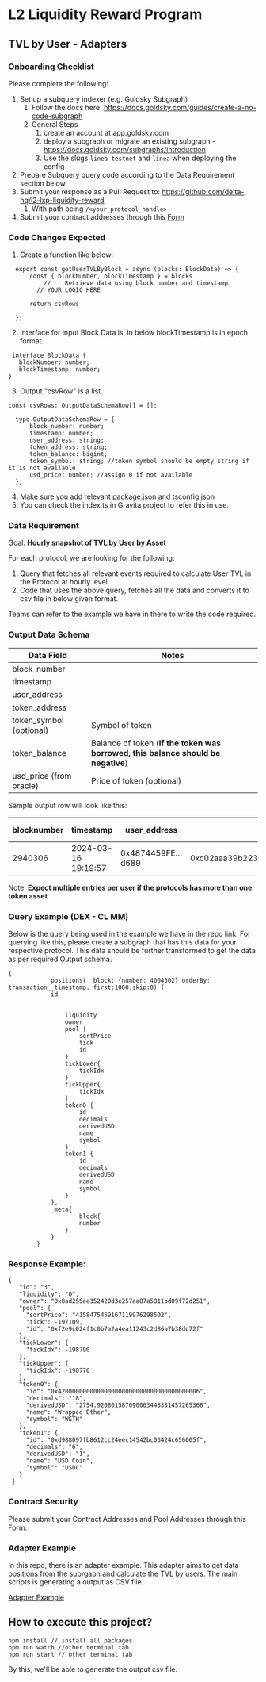 # L2 Liquidity Reward Program
## TVL by User - Adapters

### Onboarding Checklist
Please complete the following:

1.  Set up a subquery indexer (e.g. Goldsky Subgraph)
    1.  Follow the docs here: https://docs.goldsky.com/guides/create-a-no-code-subgraph
    2. General Steps
        1.  create an account at app.goldsky.com
        2.  deploy a subgraph or migrate an existing subgraph - https://docs.goldsky.com/subgraphs/introduction
        3.  Use the slugs `linea-testnet` and `linea` when deploying the config
2.  Prepare Subquery query code according to the Data Requirement section below.
3.  Submit your response as a Pull Request to: https://github.com/delta-hq/l2-lxp-liquidity-reward
    1.  With path being `/<your_protocol_handle>` 
4.  Submit your contract addresses through this [Form](https://forms.gle/DJ2975hZwhz32t5r6)

### Code Changes Expected

1. Create a function like below:
```
  export const getUserTVLByBlock = async (blocks: BlockData) => {
      const { blockNumber, blockTimestamp } = blocks
          //    Retrieve data using block number and timestamp
        // YOUR LOGIC HERE
      
      return csvRows

  };
```
2. Interface for input Block Data is, in below blockTimestamp is in epoch format.
 ``` 
  interface BlockData {
    blockNumber: number;
    blockTimestamp: number;
}
```
3. Output "csvRow" is a list. 
```
const csvRows: OutputDataSchemaRow[] = [];

  type OutputDataSchemaRow = {
      block_number: number;
      timestamp: number;
      user_address: string;
      token_address: string;
      token_balance: bigint;
      token_symbol: string; //token symbol should be empty string if it is not available
      usd_price: number; //assign 0 if not available
  };
```
4. Make sure you add relevant package.json and tsconfig.json
5. You can check the index.ts in Gravita project to refer this in use.

### Data Requirement
Goal: **Hourly snapshot of TVL by User by Asset**

For each protocol, we are looking for the following: 
1.  Query that fetches all relevant events required to calculate User TVL in the Protocol at hourly level.
2.  Code that uses the above query, fetches all the data and converts it to csv file in below given format.

Teams can refer to the example we have in there to write the code required.

### Output Data Schema

| Data Field                | Notes                                                                                  |
|---------------------------|----------------------------------------------------------------------------------------|
| block_number              |                                                                                        |
| timestamp                 |                                                                                        |
| user_address              |                                                                                        |
| token_address             |                                                                                        |
| token_symbol (optional)   | Symbol of token                                                                        |
| token_balance             | Balance of token (**If the token was borrowed, this balance should be negative**)          |
| usd_price (from oracle)   | Price of token (optional)                                                              |


Sample output row will look like this:

| blocknumber | timestamp | user_address | token_address | token_symbol (optional) | token_balance |
|---|---|---|---|---|---|
| 2940306 | 2024-03-16 19:19:57 | 0x4874459FE…d689 | 0xc02aaa39b223fe8d0a0e5c4f27ead9083c756cc2 | WETH | 100 |

Note: **Expect multiple entries per user if the protocols has more than one token asset**

### Query Example (DEX - CL MM)

Below is the query being used in the example we have in the repo link. For querying like this, please create a subgraph that has this data for your respective protocol. This data should be further transformed to get the data as per required Output schema.

```
{
            positions(  block: {number: 4004302} orderBy: transaction__timestamp, first:1000,skip:0) {
            id


                liquidity
                owner
                pool {
                    sqrtPrice
                    tick
                    id
                }
                tickLower{
                    tickIdx
                }
                tickUpper{
                    tickIdx
                }
                token0 {
                    id
                    decimals
                    derivedUSD
                    name
                    symbol
                }
                token1 {
                    id
                    decimals
                    derivedUSD
                    name
                    symbol
                }
            },
            _meta{
                    block{
                    number
                }
            }
        }
```

### Response Example:
```
{
   "id": "3",
   "liquidity": "0",
   "owner": "0x8ad255ee352420d3e257aa87a5811bd09f72d251",
   "pool": {
     "sqrtPrice": "4158475459167119976298502",
     "tick": -197109,
     "id": "0xf2e9c024f1c0b7a2a4ea11243c2d86a7b38dd72f"
   },
   "tickLower": {
     "tickIdx": -198790
   },
   "tickUpper": {
     "tickIdx": -198770
   },
   "token0": {
     "id": "0x4200000000000000000000000000000000000006",
     "decimals": "18",
     "derivedUSD": "2754.920801587090063443331457265368",
     "name": "Wrapped Ether",
     "symbol": "WETH"
   },
   "token1": {
     "id": "0xd988097fb8612cc24eec14542bc03424c656005f",
     "decimals": "6",
     "derivedUSD": "1",
     "name": "USD Coin",
     "symbol": "USDC"
   }
 }
```

### Contract Security
Please submit your Contract Addresses and Pool Addresses through this [Form](https://forms.gle/DJ2975hZwhz32t5r6).

### Adapter Example
In this repo, there is an adapter example. This adapter aims to get data positions from the subrgaph and calculate the TVL by users.
The main scripts is generating a output as CSV file.

[Adapter Example](adapters/example/dex/src/index.ts)

## How to execute this project?

```
npm install // install all packages
npm run watch //other terminal tab
npm run start // other terminal tab
```

By this, we'll be able to generate the output csv file.
